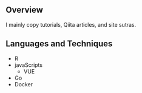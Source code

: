 ## Overview
I mainly copy tutorials, Qiita articles, and site sutras.

## Languages and Techniques 
- R
- javaScripts
  - VUE
- Go
- Docker



